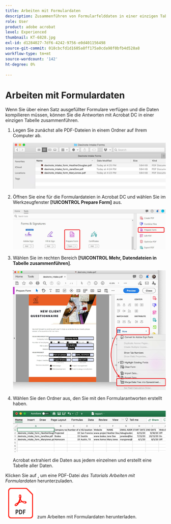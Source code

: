 ```yaml
---
title: Arbeiten mit Formulardaten
description: Zusammenführen von Formularfelddaten in einer einzigen Tabelle in Acrobat DC
role: User
product: adobe acrobat
level: Experienced
thumbnail: KT-6828.jpg
exl-id: d1284027-7df6-4242-9756-e0d401156498
source-git-commit: 018cbcfd1d1605a8ff175a0cda98f0bfb4d528a8
workflow-type: tm+mt
source-wordcount: '142'
ht-degree: 0%

---
```


# Arbeiten mit Formulardaten

Wenn Sie über einen Satz ausgefüllter Formulare verfügen und die Daten kompilieren müssen, können Sie die Antworten mit Acrobat DC in einer einzigen Tabelle zusammenführen.

1. Legen Sie zunächst alle PDF-Dateien in einem Ordner auf Ihrem Computer ab.

   ![Formulardatenschritt 1](../assets/FormData_1.png)

1. Öffnen Sie eine für die Formulardateien in Acrobat DC und wählen Sie im Werkzeugfenster **[!UICONTROL Prepare Form]** aus.

   ![Formulardatenschritt 2](../assets/FormData_2.png)

1. Wählen Sie im rechten Bereich **[!UICONTROL Mehr, Datendateien in Tabelle zusammenführen]**.

   ![Formulardatenschritt 3](../assets/FormData_3.png)

1. Wählen Sie den Ordner aus, den Sie mit den Formularantworten erstellt haben.

   ![Formulardatenschritt 4](../assets/FormData_4.png)

   Acrobat extrahiert die Daten aus jedem einzelnen und erstellt eine Tabelle aller Daten.

Klicken Sie auf , um eine PDF-Datei *des Tutorials Arbeiten mit Formulardaten* herunterzuladen.

[![Tutorial](../assets/acrobat_PDF_96.png)](../assets/AcrobatDCFormData.pdf) zum Arbeiten mit Formulardaten herunterladen.
